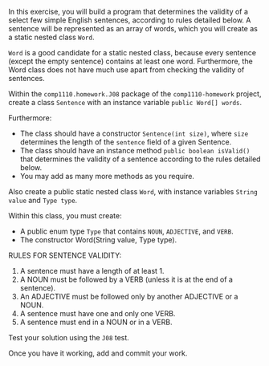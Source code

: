 In this exercise, you will build a program that determines the validity of a
select few simple English sentences, according to rules detailed below. A
sentence will be represented as an array of words, which you will create as a 
static nested class `Word`.

`Word` is a good candidate for a static nested class, because every sentence 
(except the empty sentence) contains at least one word. Furthermore, the Word
class does not have much use apart from checking the validity of sentences.

Within the `comp1110.homework.J08` package of the `comp1110-homework` project,
create a class `Sentence` with an instance variable `public Word[] words`.

Furthermore:
* The class should have a constructor `Sentence(int size)`, where `size`
determines the length of the `sentence` field of a given Sentence.
* The class should have an instance method `public boolean isValid()` that
determines the validity of a sentence according to the rules detailed below.
* You may add as many more methods as you require.

Also create a public static nested class `Word`, with instance variables `String value`
and `Type type`.

Within this class, you must create:
* A public enum type `Type` that contains `NOUN`, `ADJECTIVE`, and `VERB`.
* The constructor Word(String value, Type type).

RULES FOR SENTENCE VALIDITY:

1. A sentence must have a length of at least 1.
2. A NOUN must be followed by a VERB (unless it is at the end of a sentence).
3. An ADJECTIVE must be followed only by another ADJECTIVE or a NOUN.
4. A sentence must have one and only one VERB.
5. A sentence must end in a NOUN or in a VERB.

Test your solution using the `J08` test.

Once you have it working, add and commit your work.
